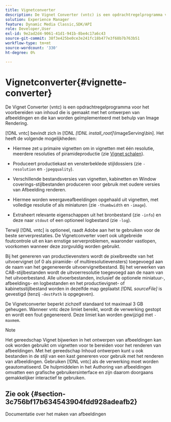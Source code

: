```yaml
---
title: Vignetconverter
description: De Vignet Converter (vntc) is een opdrachtregelprogramma voor het voorbereiden van inhoud die is gemaakt met het ontwerpen van afbeeldingen en die kan worden geïmplementeerd met behulp van Image Rendering.
solution: Experience Manager
feature: Dynamic Media Classic,SDK/API
role: Developer,User
exl-id: 9e2ad2d4-9061-41d1-941b-8be4c17a6c43
source-git-commit: 38f3e425be0ce3e241fc18b477e3f68b7b763b51
workflow-type: tm+mt
source-wordcount: '330'
ht-degree: 0%

---
```


# Vignetconverter{#vignette-converter}

De Vignet Converter (vntc) is een opdrachtregelprogramma voor het voorbereiden van inhoud die is gemaakt met het ontwerpen van afbeeldingen en die kan worden geïmplementeerd met behulp van Image Rendering.

[!DNL vntc] bevindt zich in [!DNL *[!DNL install_root]*\ImageServing\bin]. Het heeft de volgende mogelijkheden:

* Hiermee zet u primaire vignetten om in vignetten met één resolutie, meerdere resoluties of piramideproductie (zie [Vignet schalen](../../../../ir-api/vntc/utilities/c-ir-vignette-converter-vntc/c-ir-vignette-scaling.md#concept-e373a29c2f954df98d704c7723804585)).
* Produceert productiekast en vensterbeklede stijldossiers (zie `-resolution` en `-jpegquality`).

* Verschillende bestandsversies van vignetten, kabinetten en Window coverings-stijlbestanden produceren voor gebruik met oudere versies van Afbeelding renderen.
* Hiermee worden weergaveafbeeldingen opgehaald uit vignetten, met volledige resolutie of als miniaturen (zie `-thumbwidth` en `-image`).
* Extraheert relevante eigenschappen uit het bronbestand (zie `-info`) en deze naar `stdout` of een optioneel logbestand (zie `-log`).

Terwijl [!DNL vntc] is optioneel, raadt Adobe aan het te gebruiken voor de beste serverprestaties. De Vignetconverter voert ook uitgebreide foutcontrole uit en kan ernstige serverproblemen, waaronder vastlopen, voorkomen wanneer deze zorgvuldig worden gebruikt.

Bij het genereren van productievensters wordt de pixelbreedte van het uitvoervignet (of 0 als piramide- of multiresolutievensters) toegevoegd aan de naam van het gegenereerde uitvoervignetbestand. Bij het verwerken van CAB-stijlbestanden wordt de uitvoerresolutie toegevoegd aan de naam van het uitvoerbestand. Alle uitvoerbestanden, inclusief de optionele miniatuur-, afbeeldings- en logbestanden en het productievignet- of kabinetsstijlbestand worden in dezelfde map geplaatst *[!DNL sourceFile]* is gevestigd (tenzij `-destPath` is opgegeven).

De Vignetconverter beperkt zichzelf standaard tot maximaal 3 GB geheugen. Wanneer vntc deze limiet bereikt, wordt de verwerking gestopt en wordt een fout gegenereerd. Deze limiet kan worden gewijzigd met `-maxmem`.

>[!NOTE]
>
>Het gereedschap Vignet bijwerken in het ontwerpen van afbeeldingen kan ook worden gebruikt om vignetten voor te bereiden voor het renderen van afbeeldingen. Met het gereedschap Inhoud ontwerpen kunt u ook bestanden in de stijl van een kast genereren voor gebruik met het renderen van afbeeldingen. Gebruiken [!DNL vntc] als de verwerking moet worden geautomatiseerd. De hulpmiddelen in het Authoring van afbeeldingen omvatten een grafische gebruikersinterface en zijn daarom doorgaans gemakkelijker interactief te gebruiken.

## Zie ook {#section-3c756bf17b634543904fdd928adeafb2}

Documentatie over het maken van afbeeldingen
